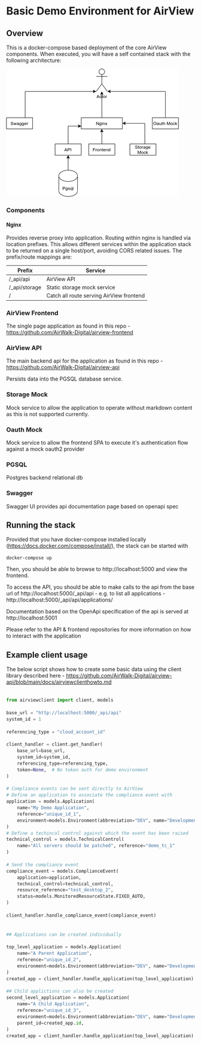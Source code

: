 # Basic Demo Environment for AirView

## Overview
This is a docker-compose based deployment of the core AirView components. When executed, you will have a self contained stack with the following architecture:


![](./diagram.png)

### Components
#### Nginx
Provides reverse proxy into application. Routing within nginx is handled via location prefixes. This allows different services within the application stack to be returned on a single host/port, avoiding CORS related issues. The prefix/route mappings are:

| Prefix       | Service   |
|--------------|-----------|
|/_api/api     | AirView API
|/_api/storage | Static storage mock service
|/             | Catch all route serving AirView frontend 


### AirView Frontend
The single page application as found in this repo - https://github.com/AirWalk-Digital/airview-frontend

### AirView API
The main backend api for the application as found in this repo - https://github.com/AirWalk-Digital/airview-api

Persists data into the PGSQL database service.

### Storage Mock
Mock service to allow the application to operate without markdown content as this is not supported currently.

### Oauth Mock
Mock service to allow the frontend SPA to execute it's authentication flow against a mock oauth2 provider

### PGSQL
Postgres backend relational db

### Swagger
Swagger UI provides api documentation page based on openapi spec

## Running the stack
Provided that you have docker-compose installed locally (https://docs.docker.com/compose/install/), the stack can be started with 

```docker-compose up```

Then, you should be able to browse to http://localhost:5000 and view the frontend.

To access the API, you should be able to make calls to the api from the base url of http://localhost:5000/_api/api - e.g. to list all applications - http://localhost:5000/_api/api/applications/

Documentation based on the OpenApi specification of the api is served at http://localhost:5001

Please refer to the API & frontend repositories for more information on how to interact with the application


## Example client usage
The below script shows how to create some basic data using the client library described here - https://github.com/AirWalk-Digital/airview-api/blob/main/docs/airviewclienthowto.md


``` python

from airviewclient import client, models

base_url = "http://localhost:5000/_api/api"
system_id = 1

referencing_type = "cloud_account_id"

client_handler = client.get_handler(
    base_url=base_url,
    system_id=system_id,
    referencing_type=referencing_type,
    token=None,  # No token auth for demo environment
)

# Compliance events can be sent directly to AirView
# Define an application to associate the compliance event with
application = models.Application(
    name="My Demo Application",
    reference="unique_id_1",
    environment=models.Environment(abbreviation="DEV", name="Development"),
)
# Define a techincal control against which the event has been raised
technical_control = models.TechnicalControl(
    name="All servers should be patched", reference="demo_tc_1"
)

# Send the compliance event
compliance_event = models.ComplianceEvent(
    application=application,
    technical_control=technical_control,
    resource_reference="test_desktop_2",
    status=models.MonitoredResourceState.FIXED_AUTO,
)

client_handler.handle_compliance_event(compliance_event)


## Applications can be created individually

top_level_application = models.Application(
    name="A Parent Application",
    reference="unique_id_2",
    environment=models.Environment(abbreviation="DEV", name="Development"),
)
created_app = client_handler.handle_application(top_level_application)

## Child applictions can also be created
second_level_application = models.Application(
    name="A Child Application",
    reference="unique_id_3",
    environment=models.Environment(abbreviation="DEV", name="Development"),
    parent_id=created_app.id,
)
created_app = client_handler.handle_application(top_level_application)
```
